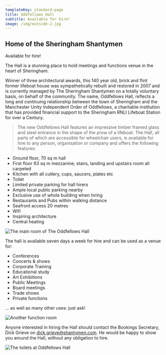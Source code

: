 ```yaml
---
templateKey: standard-page
title: Oddfellows Hall
subtitle: Available for hire!
image: /img/outside-2.jpg
---
```

## Home of the Sheringham Shantymen

Available for hire!

The Hall is a stunning place to hold meetings and functions venue in the heart of Sheringham.

Winner of three architectural awards, this 140 year old, brick and flint former lifeboat house was sympathetically rebuilt and restored in 2007 and is currently managed by The Sheringham Shantymen on a totally voluntary basis, on behalf of the community.  The name, Oddfellows Hall, reflects a long and continuing relationship between the town of Sheringham and the Manchester Unity Independent Order of Oddfellows, a charitable institution that has provided financial support to the Sheringham RNLI Lifeboat Station for over a Century.

> The new Oddfellows Hall features an impressive timber framed glass and steel entrance in the shape of the prow of a lifeboat.  The Hall, all parts of which are accessible for wheelchair users, is available for hire to any person, organisation or company and offers the following features:

* Ground floor, 70 sq m hall
* First floor 63 sq m mezzanine; stairs, landing and upstairs room all carpeted
* Kitchen with all cutlery, cups, saucers, plates etc
* Toilet
* Limited private parking for hall hirers
* Ample local public parking nearby
* Exclusive use of whole building when hiring
* Restaurants and Pubs within walking distance
* Seafront access 20 metres
* Wifi
* Inspiring architecture
* Central heating

![The main room of The Oddfellows Hall](/img/141005-shantymen-0401.jpg "The main room of The Oddfellows Hall")

The hall is available seven days a week for hire and can be used as a venue for:

* Conferences
* Concerts & shows
* Corporate Training
* Educational study
* Art Exhibitions
* Public Meetings
* Board meetings
* Trade shows
* Private functions

… as well as many other uses: just ask!

![Another function room](/img/141005-shantymen-0361.jpg "Another function room")

Anyone interested in hiring the Hall should contact the Bookings Secretary, Dick Grieve on dick.grieve@shantymen.com. He would be happy to show you around the Hall, without any obligation to hire.

![The toilets at Oddfellows Hall](/img/141005-shantymen-0391.jpg "The toilets at Oddfellows Hall")
